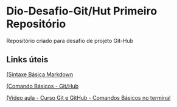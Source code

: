 # Dio-Desafio-Git/Hut Primeiro Repositório
Repositório criado para desafio de projeto Git-Hub

## Links úteis 

[(Sintaxe Básica Markdown](https://markdown.net.br/sintaxe-basica/)

[(Comando Básicos - Git/Hub](https://www.hostinger.com.br/tutoriais/comandos-basicos-de-git)

[(Vídeo aula - Curso Git e GitHub - Comandos Básicos no terminal](https://www.youtube.com/watch?v=3PRm83h-tB0)







